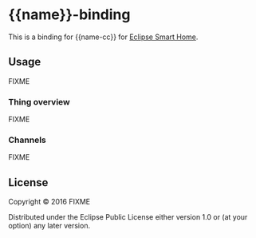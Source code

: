 # {{name}}-binding

This is a binding for {{name-cc}} for [Eclipse Smart Home](http://www.eclipse.org/smarthome/).

## Usage
FIXME

### Thing overview
FIXME

### Channels
FIXME

## License

Copyright © 2016 FIXME

Distributed under the Eclipse Public License either version 1.0 or (at
your option) any later version.
